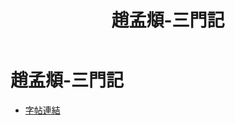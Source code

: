﻿---
title: '趙孟頫-三門記'
tags: ['趙孟頫', '墨跡', '楷書']
order: 11
---
# 趙孟頫-三門記
* [字帖連結](https://openmuseum.tw/muse/digi_object/3f8e7f97fb02a4df8b9b60305b781dcc)
